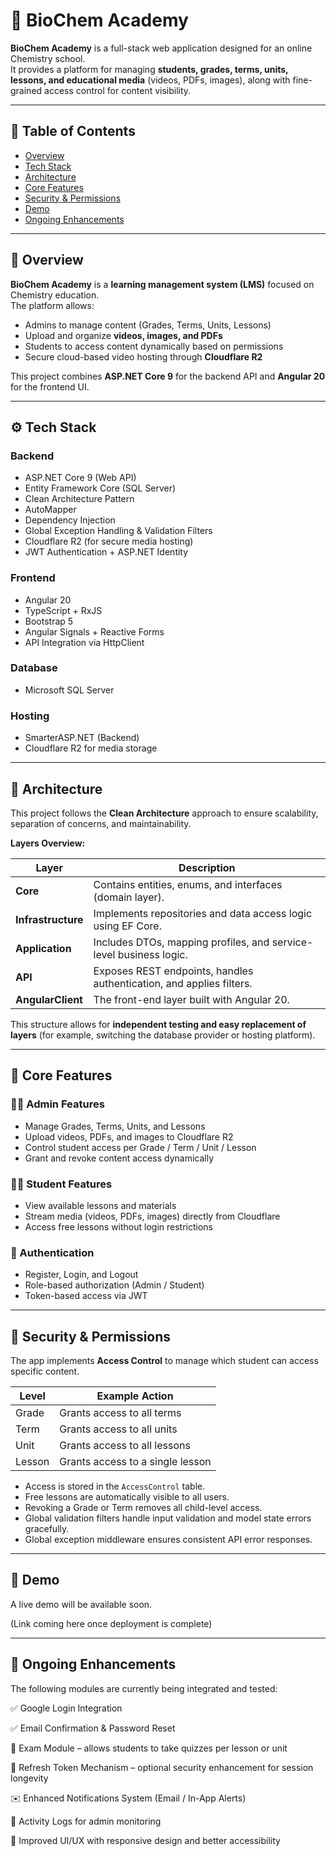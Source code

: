 # 🧪 BioChem Academy

**BioChem Academy** is a full-stack web application designed for an online Chemistry school.  
It provides a platform for managing **students, grades, terms, units, lessons, and educational media** (videos, PDFs, images), along with fine-grained access control for content visibility.

---

## 🧭 Table of Contents

- [Overview](#-overview)
- [Tech Stack](#-tech-stack)
- [Architecture](#-architecture)
- [Core Features](#-core-features)
- [Security & Permissions](#-security--permissions)
- [Demo](#-demo)
- [Ongoing Enhancements](#-ongoing-enhancements)

---

## 📖 Overview

**BioChem Academy** is a **learning management system (LMS)** focused on Chemistry education.  
The platform allows:
- Admins to manage content (Grades, Terms, Units, Lessons)
- Upload and organize **videos, images, and PDFs**
- Students to access content dynamically based on permissions
- Secure cloud-based video hosting through **Cloudflare R2**

This project combines **ASP.NET Core 9** for the backend API and **Angular 20** for the frontend UI.

---

## ⚙️ Tech Stack

### **Backend**
- ASP.NET Core 9 (Web API)
- Entity Framework Core (SQL Server)
- Clean Architecture Pattern
- AutoMapper
- Dependency Injection
- Global Exception Handling & Validation Filters
- Cloudflare R2 (for secure media hosting)
- JWT Authentication + ASP.NET Identity

### **Frontend**
- Angular 20
- TypeScript + RxJS
- Bootstrap 5
- Angular Signals + Reactive Forms
- API Integration via HttpClient

### **Database**
- Microsoft SQL Server

### **Hosting**
- SmarterASP.NET (Backend)
- Cloudflare R2 for media storage

---

## 🧱 Architecture

This project follows the **Clean Architecture** approach to ensure scalability, separation of concerns, and maintainability.

**Layers Overview:**

| Layer | Description |
|-------|-------------|
| **Core** | Contains entities, enums, and interfaces (domain layer). |
| **Infrastructure** | Implements repositories and data access logic using EF Core. |
| **Application** | Includes DTOs, mapping profiles, and service-level business logic. |
| **API** | Exposes REST endpoints, handles authentication, and applies filters. |
| **AngularClient** | The front-end layer built with Angular 20. |

This structure allows for **independent testing and easy replacement of layers** (for example, switching the database provider or hosting platform).

---

## 🚀 Core Features

### 👩‍🏫 Admin Features
- Manage Grades, Terms, Units, and Lessons
- Upload videos, PDFs, and images to Cloudflare R2
- Control student access per Grade / Term / Unit / Lesson
- Grant and revoke content access dynamically

### 👨‍🎓 Student Features
- View available lessons and materials
- Stream media (videos, PDFs, images) directly from Cloudflare
- Access free lessons without login restrictions

### 🔐 Authentication
- Register, Login, and Logout
- Role-based authorization (Admin / Student)
- Token-based access via JWT

---

## 🧩 Security & Permissions

The app implements **Access Control** to manage which student can access specific content.

| Level     | Example Action                |
|------------|------------------------------|
| Grade      | Grants access to all terms   |
| Term       | Grants access to all units   |
| Unit       | Grants access to all lessons |
| Lesson     | Grants access to a single lesson |

- Access is stored in the `AccessControl` table.  
- Free lessons are automatically visible to all users.  
- Revoking a Grade or Term removes all child-level access.  
- Global validation filters handle input validation and model state errors gracefully.  
- Global exception middleware ensures consistent API error responses.

---

## 🎥 Demo

A live demo will be available soon.

(Link coming here once deployment is complete)

---

## 🔄 Ongoing Enhancements

The following modules are currently being integrated and tested:

✅ Google Login Integration

✅ Email Confirmation & Password Reset

🧠 Exam Module – allows students to take quizzes per lesson or unit

🔄 Refresh Token Mechanism – optional security enhancement for session longevity

✉️ Enhanced Notifications System (Email / In-App Alerts)

🧾 Activity Logs for admin monitoring

🎨 Improved UI/UX with responsive design and better accessibility


